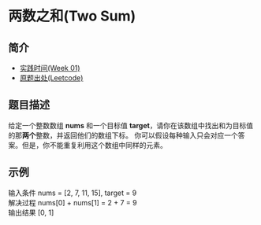 # 两数之和(Two Sum)
## 简介
* [实践时间(Week 01)](https://github.com/Cccoral/ARTS/tree/master/Weeks/week%2001)
* [原题出处(Leetcode)](https://leetcode-cn.com/problems/two-sum)
## 题目描述  
给定一个整数数组 **nums** 和一个目标值 **target**，请你在该数组中找出和为目标值的那**两个**整数，并返回他们的数组下标。
你可以假设每种输入只会对应一个答案。但是，你不能重复利用这个数组中同样的元素。
## 示例  
输入条件 nums = [2, 7, 11, 15], target = 9  
解决过程 nums[0] + nums[1] = 2 + 7 = 9  
输出结果 [0, 1]  
